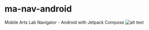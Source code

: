 # ma-nav-android
Mobile Arts Lab Navigator - Android with Jetpack Compose
![alt text](http://g.recordit.co/Mf4FN7D9XO.gif "Application in action")


